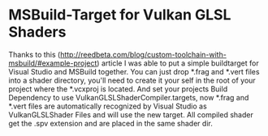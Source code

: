# MSBuild-Target for Vulkan GLSL Shaders
Thanks to this (http://reedbeta.com/blog/custom-toolchain-with-msbuild/#example-project) article I was able to put a simple buildtarget for Visual Studio and MSBuild together. 
You can just drop *.frag and *.vert files into a shader directory, you'll need to create it your self in the root of your project where the *.vcxproj is located. 
And set your projects Build Dependency to use VulkanGLSLShaderCompiler.targets, now *.frag and *.vert files are automatically recognized by Visual Studio as VulkanGLSLShader Files and will use the new target.
All compiled shader get the .spv extension and are placed in the same shader dir.
